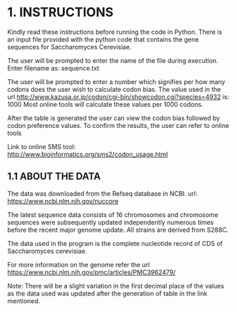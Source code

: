# 1. INSTRUCTIONS
Kindly read these instructions before running the code in Python.
There is an input file provided with the python code that contains the gene sequences for Saccharomyces Cerevisiae.

The user will be prompted to enter the name of the file during execution.
Enter filename as: sequence.txt

The user will be prompted to enter a number which signifies per how many codons does the user wish to calculate codon bias.
The value used in the url http://www.kazusa.or.jp/codon/cgi-bin/showcodon.cgi?species=4932 is: 1000
Most online tools will calculate these values per 1000 codons.

After the table is generated the user can view the codon bias followed by codon preference values.
To confirm the results, the user can refer to online tools

Link to online SMS tool: http://www.bioinformatics.org/sms2/codon_usage.html

## 1.1 ABOUT THE DATA

The data was downloaded from the Refseq database in NCBI.
url: https://www.ncbi.nlm.nih.gov/nuccore

The latest sequence data consists of 16 chromosomes and chromosome sequences were subsequently updated independently numerous times before the recent major genome update. All strains are derived from S288C.

The data used in the program is the complete nucleotide record of CDS of Saccharomyces cerevisiae.

For more information on the genome refer the url https://www.ncbi.nlm.nih.gov/pmc/articles/PMC3962479/

Note: There will be a slight variation in the first decimal place of the values as the data used was updated after the generation of table in the link mentioned.
